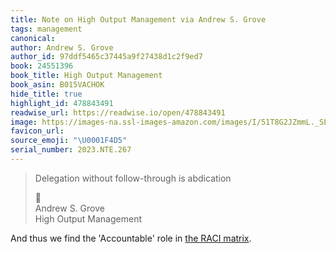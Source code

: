 ```yaml
---
title: Note on High Output Management via Andrew S. Grove
tags: management
canonical:
author: Andrew S. Grove
author_id: 97ddf5465c37445a9f27438d1c2f9ed7
book: 24551396
book_title: High Output Management
book_asin: B015VACHOK
hide_title: true
highlight_id: 478843491
readwise_url: https://readwise.io/open/478843491
image: https://images-na.ssl-images-amazon.com/images/I/51T8G2JZmmL._SL200_.jpg
favicon_url:
source_emoji: "\U0001F4D5"
serial_number: 2023.NTE.267
---
```

> Delegation without follow-through is abdication
> <div class="quoteback-footer"><div class="quoteback-avatar"><span class="mini-emoji"> 📕</span></div><div class="quoteback-metadata"><div class="metadata-inner"><span style="display:none">FROM:</span><div aria-label="Andrew S. Grove" class="quoteback-author"> Andrew S. Grove</div><div aria-label="High Output Management" class="quoteback-title"> High Output Management</div></div></div></div>

And thus we find the 'Accountable' role in [the RACI matrix](https://notes.joshbeckman.org/notes/530668521).